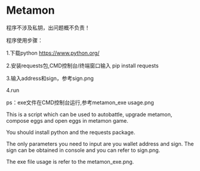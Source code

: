 # Metamon
程序不涉及私钥，出问题概不负责！

程序使用步骤：

1.下载python https://www.python.org/

2.安装requests包,CMD控制台/终端窗口输入 pip install requests

3.输入address和sign，参考sign.png

4.run

ps：exe文件在CMD控制台运行,参考metamon_exe usage.png

This is a script which can be used to autobattle, upgrade metamon, compose eggs and open eggs in metamon game. 

You should install python and the requests package.

The only parameters you need to input are you wallet address and sign. The sign can be obtained in console and you can refer to sign.png.

The exe file usage is refer to the metamon_exe.png.
